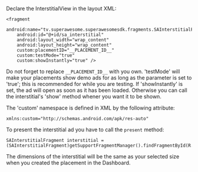 Declare the InterstitialView in the layout XML:
	
```
<fragment
    android:name="tv.superawesome.superawesomesdk.fragments.SAInterstitialFragment"
    android:id="@+id/sa_interstitial"
    android:layout_width="wrap_content"
    android:layout_height="wrap_content"
    custom:placementID="__PLACEMENT_ID__"
    custom:testMode="true"
    custom:showInstantly="true" />
```

Do not forget to replace `__PLACEMENT_ID__` with you own.
'testMode' will make your placements show demo ads for as long as the parameter is set to 'true'; this is recommended for while you are testing.
If 'showInstantly' is set, the ad will open as soon as it has been loaded. Otherwise you can call the interstitial's 'show' method whener you want it to be shown.

The 'custom' namespace is defined in XML by the following attribute:

```
xmlns:custom="http://schemas.android.com/apk/res-auto" 
```

To present the interstitial ad you have to call the `present` method:
	
```
SAInterstitialFragment interstitial = (SAInterstitialFragment)getSupportFragmentManager().findFragmentById(R.id.sa_interstitial);
```

The dimensions of the interstitial will be the same as your selected size when you created the placement in the Dashboard.
